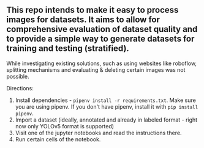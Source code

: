 ## This repo intends to make it easy to process images for datasets. It aims to allow for comprehensive evaluation of dataset quality and to provide a simple way to generate datasets for training and testing (stratified).


While investigating existing solutions, such as using websites like roboflow, splitting mechanisms and evaluating & deleting certain images was not possible.

Directions:
1. Install dependencies - `pipenv install -r requirements.txt`. Make sure you are using pipenv. If you don't have pipenv, install it with `pip install pipenv`.
2. Import a dataset (ideally, annotated and already in labeled format - right now only YOLOv5 format is supported)
3. Visit one of the jupyter notebooks and read the instructions there.
4. Run certain cells of the notebook.